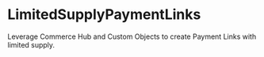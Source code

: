 # LimitedSupplyPaymentLinks
Leverage Commerce Hub and Custom Objects to create Payment Links with limited supply. 
